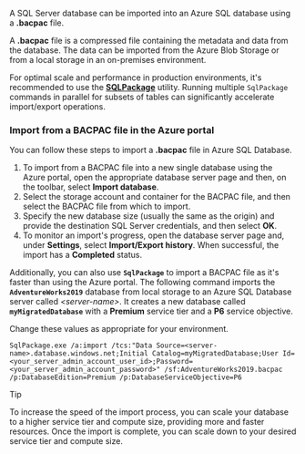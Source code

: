 A SQL Server database can be imported into an Azure SQL database using a **.bacpac** file. 

A **.bacpac** file is a compressed file containing the metadata and data from the database. The data can be imported from the Azure Blob Storage or from a local storage in an on-premises environment. 

For optimal scale and performance in production environments, it's  recommended to use the [**SQLPackage**](/sql/tools/sqlpackage/sqlpackage) utility. Running multiple `SqlPackage` commands in parallel for subsets of tables can significantly accelerate import/export operations.

### Import from a BACPAC file in the Azure portal

You can follow these steps to import a **.bacpac** file in Azure SQL Database.

1. To import from a BACPAC file into a new single database using the Azure portal, open the appropriate database server page and then, on the toolbar, select **Import database**.
1. Select the storage account and container for the BACPAC file, and then select the BACPAC file from which to import.
1. Specify the new database size (usually the same as the origin) and provide the destination SQL Server credentials, and then select **OK**.
1. To monitor an import's progress, open the database server page and, under **Settings**, select **Import/Export history**. When successful, the import has a **Completed** status.

Additionally, you can also use **`SqlPackage`** to import a BACPAC file as it's faster than using the Azure portal. The following command imports the **`AdventureWorks2019`** database from local storage to an Azure SQL Database server called *\<server-name\>*. It creates a new database called **`myMigratedDatabase`** with a **Premium** service tier and a **P6** service objective. 

Change these values as appropriate for your environment.

```console
SqlPackage.exe /a:import /tcs:"Data Source=<server-name>.database.windows.net;Initial Catalog=myMigratedDatabase;User Id=<your_server_admin_account_user_id>;Password=<your_server_admin_account_password>" /sf:AdventureWorks2019.bacpac /p:DatabaseEdition=Premium /p:DatabaseServiceObjective=P6
```

>[!TIP]
>To increase the speed of the import process, you can scale your database to a higher service tier and compute size, providing more and faster resources. Once the import is complete, you can scale down to your desired service tier and compute size. 

